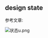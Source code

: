 ## design state

参考文章:
<a href="https://medium.freecodecamp.org/how-to-visually-design-state-in-javascript-3a6a1aadab2b"></a>

![状态u.png](https://i.loli.net/2018/08/08/5b6a996ecb234.png)
